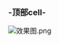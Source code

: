 ### -顶部cell-

![效果图.png](http://upload-images.jianshu.io/upload_images/2615899-04e682c7f70c9ada.png?imageMogr2/auto-orient/strip%7CimageView2/2/w/1240)
